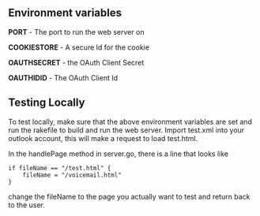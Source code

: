 
Environment variables
---------------------
**PORT** - The port to run the web server on

**COOKIESTORE** - A secure Id for the cookie

**OAUTHSECRET** - the OAuth Client Secret

**OAUTHIDID** - The OAuth Client Id

Testing Locally
---------------
To test locally, make sure that the above environment variables are set and run the rakefile to build and run the web server.  Import test.xml into your outlook account, this will make a request to load test.html.  

In the handlePage method in server.go, there is a line that looks like
```
if fileName == "/test.html" {
	fileName = "/voicemail.html"
}
```
change the fileName to the page you actually want to test and return back to the user.
